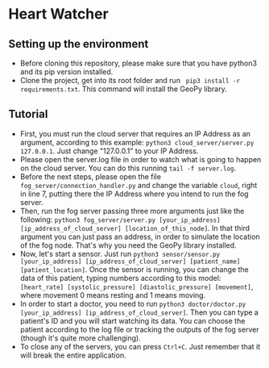 # Heart Watcher

## Setting up the environment

- Before cloning this repository, please make sure that you have python3 and its pip version installed.
- Clone the project, get into its root folder and run ` pip3 install -r requirements.txt`. This command will install the GeoPy library.

## Tutorial 

- First, you must run the cloud server that requires an IP Address as an argument, according to this example: 
`python3 cloud_server/server.py 127.0.0.1`. Just change "127.0.0.1" to your IP Address.
- Please open the server.log file in order to watch what is going to happen on the cloud server. You can do this running `tail -f server.log`.
- Before the next steps, please open the file `fog_server/connection_handler.py` and change the variable `cloud`, right in line 7, putting there the IP Address where you intend to run the fog server.
- Then, run the fog server passing three more arguments just like the following: 
`python3 fog_server/server.py [your_ip_address] [ip_address_of_cloud_server] [location_of_this_node]`. In that third argument you can just pass an address, in order to simulate the location of the fog node. That's why you need the GeoPy library installed.
- Now, let's start a sensor. Just run `python3 sensor/sensor.py [your_ip_address] [ip_address_of_cloud_server] [patient_name] [patient_location]`. Once the sensor is running, you can change the data of this patient, typing numbers according to this model: `[heart_rate] [systolic_pressure] [diastolic_pressure] [movement]`, where movement 0 means resting and 1 means moving.
- In order to start a doctor, you need to run `python3 doctor/doctor.py [your_ip_address] [ip_address_of_cloud_server]`. Then you can type a patient's ID and you will start watching its data. You can choose the patient according to the log file or tracking the outputs of the fog server (though it's quite more challenging).
- To close any of the servers, you can press `Ctrl+C`. Just remember that it will break the entire application.
